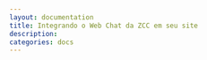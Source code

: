 ```yaml
---
layout: documentation
title: Integrando o Web Chat da ZCC em seu site
description: 
categories: docs
---
```


